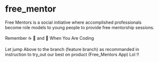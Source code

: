 # free_mentor
Free Mentors is a social initiative where accomplished professionals become role models to young people to provide free mentorship sessions.
<br>
<br>
Remember :coffee:   :pizza:  and :dancer:   When You Are Coding

Let jump Above to the branch (feature branch) as recommanded in instruction to try_out our best on product (Free_Mentors App) Lol !!
